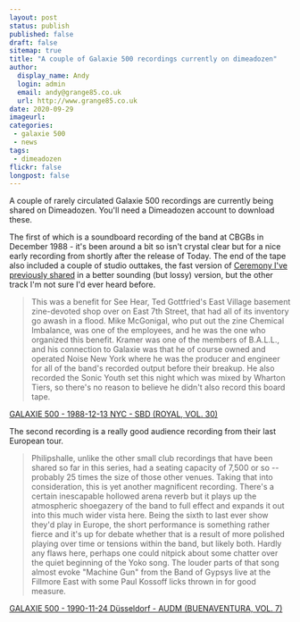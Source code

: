 ```yaml
---
layout: post
status: publish
published: false
draft: false
sitemap: true
title: "A couple of Galaxie 500 recordings currently on dimeadozen"
author:
  display_name: Andy
  login: admin
  email: andy@grange85.co.uk
  url: http://www.grange85.co.uk
date: 2020-09-29
imageurl: 
categories:
 - galaxie 500
 - news
tags:
 - dimeadozen
flickr: false
longpost: false
---
```

A couple of rarely circulated Galaxie 500 recordings are currently being shared on Dimeadozen. You'll need a Dimeadozen account to download these.

The first of which is a soundboard recording of the band at CBGBs in December 1988 - it's been around a bit so isn't crystal clear but for a nice early recording from shortly after the release of Today. The end of the tape also included a couple of studio outtakes, the fast version of [Ceremony I've previously shared](https://www.fullofwishes.co.uk/2007/12/06/mp3-galaxie-500-ceremony-demo/) in a better sounding (but lossy) version, but the other track I'm not sure I'd ever heard before.

> This was a benefit for See Hear, Ted Gottfried's East Village basement zine-devoted shop over on East 7th Street, that had all of its inventory go awash in a flood. Mike McGonigal, who put out the zine Chemical Imbalance, was one of the employees, and he was the one who organized this benefit. Kramer was one of the members of B.A.L.L., and his connection to Galaxie was that he of course owned and operated Noise New York where he was the producer and engineer for all of the band's recorded output before their breakup. He also recorded the Sonic Youth set this night which was mixed by Wharton Tiers, so there's no reason to believe he didn't also record this board tape. 

[GALAXIE 500 - 1988-12-13 NYC - SBD (ROYAL, VOL. 30)](http://www.dimeadozen.org/torrents-details.php?id=689200)


The second recording is a really good audience recording from their last European tour.

> Philipshalle, unlike the other small club recordings that have been shared so far in this series, had a seating capacity of 7,500 or so -- probably 25 times the size of those other venues. Taking that into consideration, this is yet another magnificent recording. There's a certain inescapable hollowed arena reverb but it plays up the atmospheric shoegazery of the band to full effect and expands it out into this much wider vista here. Being the sixth to last ever show they'd play in Europe, the short performance is something rather fierce and it's up for debate whether that is a result of more polished playing over time or tensions within the band, but likely both. Hardly any flaws here, perhaps one could nitpick about some chatter over the quiet beginning of the Yoko song. The louder parts of that song almost evoke "Machine Gun" from the Band of Gypsys live at the Fillmore East with some Paul Kossoff licks thrown in for good measure.

[GALAXIE 500 - 1990-11-24 Düsseldorf - AUDM (BUENAVENTURA, VOL. 7)](http://www.dimeadozen.org/torrents-details.php?id=689820)
